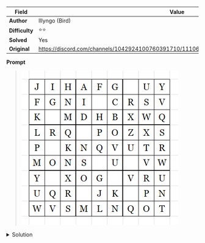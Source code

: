 |Field|Value|
|---|---|
|**Author**|Illyngo (Bird)|
|**Difficulty**|⭐⭐|
|**Solved**|Yes|
|**Original**|https://discord.com/channels/1042924100760391710/1110625554476040323/1146614027875794954|

**Prompt**
> ![](../attachments/image3.png) 

<details>
<summary>Solution</summary>
  
The grid contains all letters from A to Y with each 3x3 subgrid containing sets of consecutive letters
The empty spaces can be filled with 'LETSTRYTIHS' L to R, T to B which not only is a reasonable sentence but also fits with the sudoku criteria alluded by the format of the table
The 'T' and 'I' in the last row are inverted because of the reading convention T to B (read B to T would yield 'LETSTRYTHIS')
</details>

